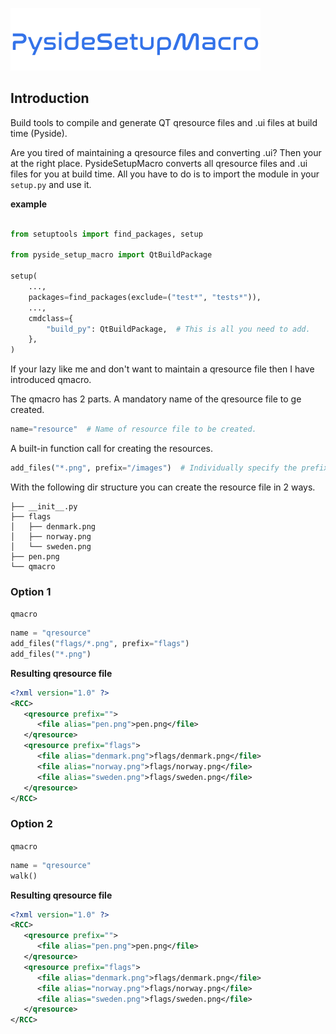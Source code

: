 ![PySide Setup Macro](logo.png)

## Introduction
Build tools to compile and generate QT qresource files and .ui files at build time (Pyside).

Are you tired of maintaining a qresource files and converting .ui? Then your at the right place.
PysideSetupMacro converts all qresource files and .ui files for you at build time. 
All you have to do is to import the module in your `setup.py` and use it.

**example**
```python

from setuptools import find_packages, setup

from pyside_setup_macro import QtBuildPackage

setup(
    ...,
    packages=find_packages(exclude=("test*", "tests*")),
    ...,
    cmdclass={
        "build_py": QtBuildPackage,  # This is all you need to add.
    },
)
```


If your lazy like me and don't want to maintain a qresource file then I have introduced qmacro.

The qmacro has 2 parts. 
A mandatory name of the qresource file to ge created.
```python
name="resource"  # Name of resource file to be created.
```

A built-in function call for creating the resources.
```python
add_files("*.png", prefix="/images")  # Individually specify the prefixes.
```


With the following dir structure you can create the resource file in 2 ways.
```
├── __init__.py
├── flags
│   ├── denmark.png
│   ├── norway.png
│   └── sweden.png
├── pen.png
└── qmacro
```
### Option 1
`qmacro`
```python
name = "qresource"
add_files("flags/*.png", prefix="flags")
add_files("*.png")
```

**Resulting qresource file**
```xml
<?xml version="1.0" ?>
<RCC>
   <qresource prefix="">
      <file alias="pen.png">pen.png</file>
   </qresource>
   <qresource prefix="flags">
      <file alias="denmark.png">flags/denmark.png</file>
      <file alias="norway.png">flags/norway.png</file>
      <file alias="sweden.png">flags/sweden.png</file>
   </qresource>
</RCC>
```

### Option 2

`qmacro`
```python
name = "qresource"
walk()
```

**Resulting qresource file**
```xml
<?xml version="1.0" ?>
<RCC>
   <qresource prefix="">
      <file alias="pen.png">pen.png</file>
   </qresource>
   <qresource prefix="flags">
      <file alias="denmark.png">flags/denmark.png</file>
      <file alias="norway.png">flags/norway.png</file>
      <file alias="sweden.png">flags/sweden.png</file>
   </qresource>
</RCC>
```